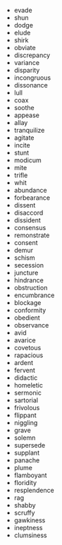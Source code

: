 - evade
- shun
- dodge
- elude
- shirk
- obviate
- discrepancy
- variance
- disparity
- incongruous
- dissonance
- lull
- coax
- soothe
- appease
- allay
- tranquilize
- agitate
- incite
- stunt
- modicum
- mite
- trifle
- whit
- abundance
- forbearance
- dissent
- disaccord
- dissident
- consensus
- remonstrate
- consent
- demur
- schism
- secession
- juncture
- hindrance
- obstruction
- encumbrance
- blockage
- conformity
- obedient
- observance
- avid
- avarice
- covetous
- rapacious
- ardent
- fervent
- didactic
- homeletic
- sermonic
- sartorial
- frivolous
- flippant
- niggling
- grave
- solemn
- supersede
- supplant
- panache
- plume
- flamboyant
- floridity
- resplendence
- rag
- shabby
- scruffy
- gawkiness
- ineptness
- clumsiness
